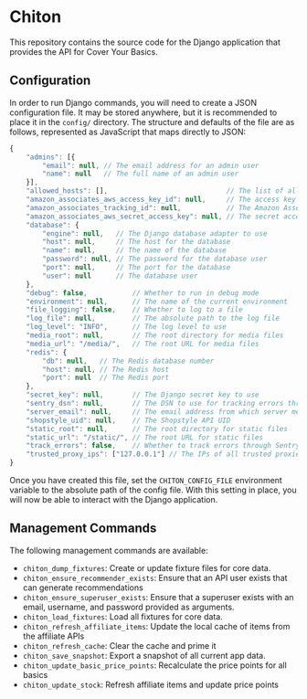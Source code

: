 # Chiton

This repository contains the source code for the Django application that
provides the API for Cover Your Basics.

## Configuration

In order to run Django commands, you will need to create a JSON configuration
file.  It may be stored anywhere, but it is recommended to place it in the
`config/` directory.  The structure and defaults of the file are as follows,
represented as JavaScript that maps directly to JSON:

```javascript
{
    "admins": [{
        "email": null, // The email address for an admin user
        "name": null   // The full name of an admin user
    }],
    "allowed_hosts": [],                             // The list of allowed hosts
    "amazon_associates_aws_access_key_id": null,     // The access key ID for the Amazon Associates AWS user
    "amazon_associates_tracking_id": null,           // The Amazon Associates tracking ID
    "amazon_associates_aws_secret_access_key": null, // The secret access key for the Amazon Associates AWS user
    "database": {
        "engine": null,   // The Django database adapter to use
        "host": null,     // The host for the database
        "name": null,     // The name of the database
        "password": null, // The password for the database user
        "port": null,     // The port for the database
        "user": null      // The database user
    },
    "debug": false,           // Whether to run in debug mode
    "environment": null,      // The name of the current environment
    "file_logging": false,    // Whether to log to a file
    "log_file": null,         // The absolute path to the log file
    "log_level": "INFO",      // The log level to use
    "media_root": null,       // The root directory for media files
    "media_url": "/media/",   // The root URL for media files
    "redis": {
        "db": null,   // The Redis database number
        "host": null, // The Redis host
        "port": null  // The Redis port
    },
    "secret_key": null,       // The Django secret key to use
    "sentry_dsn": null,       // The DSN to use for tracking errors through Sentry
    "server_email": null,     // The email address from which server messages are sent
    "shopstyle_uid": null,    // The Shopstyle API UID
    "static_root": null,      // The root directory for static files
    "static_url": "/static/", // The root URL for static files
    "track_errors": false,    // Whether to track errors through Sentry
    "trusted_proxy_ips": ["127.0.0.1"] // The IPs of all trusted proxies
}
```

Once you have created this file, set the `CHITON_CONFIG_FILE` environment
variable to the absolute path of the config file.  With this setting in place,
you will now be able to interact with the Django application.

## Management Commands

The following management commands are available:

* `chiton_dump_fixtures`: Create or update fixture files for core data.
* `chiton_ensure_recommender_exists`: Ensure that an API user exists that can generate recommendations
* `chiton_ensure_superuser_exists`: Ensure that a superuser exists with an email, username, and password provided as arguments.
* `chiton_load_fixtures`: Load all fixtures for core data.
* `chiton_refresh_affiliate_items`: Update the local cache of items from the affiliate APIs
* `chiton_refresh_cache`: Clear the cache and prime it
* `chiton_save_snapshot`: Export a snapshot of all current app data.
* `chiton_update_basic_price_points`: Recalculate the price points for all basics
* `chiton_update_stock`: Refresh affiliate items and update price points
